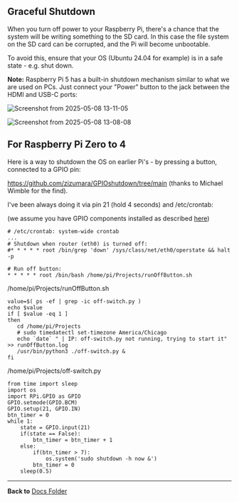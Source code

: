 ## Graceful Shutdown

When you turn off power to your Raspberry Pi, there's a chance that the system will be writing something to the SD card.
In this case the file system on the SD card can be corrupted, and the Pi will become unbootable.

To avoid this, ensure that your OS (Ubuntu 24.04 for example) is in a safe state - e.g. shut down.

**Note:** Raspberry Pi 5 has a built-in shutdown mechanism similar to what we are used on PCs.
Just connect your "Power" button to the jack between the HDMI and USB-C ports:

![Screenshot from 2025-05-08 13-11-05](https://github.com/user-attachments/assets/c1cc9e70-8a79-40f2-b484-72cc169da3ae)

![Screenshot from 2025-05-08 13-08-08](https://github.com/user-attachments/assets/a42c95b2-904d-4b50-beab-b1249a9836e2)

## For Raspberry Pi Zero to 4

Here is a way to shutdown the OS on earlier Pi's - by pressing a button, connected to a GPIO pin:

https://github.com/zizumara/GPIOshutdown/tree/main (thanks to Michael Wimble for the find).

I've been always doing it via pin 21 (hold 4 seconds) and /etc/crontab:

(we assume you have GPIO components installed as described [here](https://github.com/slgrobotics/robots_bringup/blob/main/Docs/Ubuntu-RPi/README.md))

```
# /etc/crontab: system-wide crontab
...
# Shutdown when router (eth0) is turned off:
#* * * * * root /bin/grep 'down' /sys/class/net/eth0/operstate && halt -p

# Run off button:
* * * * * root /bin/bash /home/pi/Projects/runOffButton.sh
```
/home/pi/Projects/runOffButton.sh
```
value=$( ps -ef | grep -ic off-switch.py )
echo $value
if [ $value -eq 1 ]
then
   cd /home/pi/Projects
   # sudo timedatectl set-timezone America/Chicago
   echo `date` " | IP: off-switch.py not running, trying to start it" >> runOffButton.log
   /usr/bin/python3 ./off-switch.py &
fi
```
/home/pi/Projects/off-switch.py
```
from time import sleep
import os
import RPi.GPIO as GPIO
GPIO.setmode(GPIO.BCM)
GPIO.setup(21, GPIO.IN)
btn_timer = 0
while 1:
    state = GPIO.input(21)
    if(state == False):
        btn_timer = btn_timer + 1
    else:
        if(btn_timer > 7):
            os.system('sudo shutdown -h now &')
        btn_timer = 0
    sleep(0.5)
```

----------------

**Back to** [Docs Folder](https://github.com/slgrobotics/robots_bringup/tree/main/Docs)
